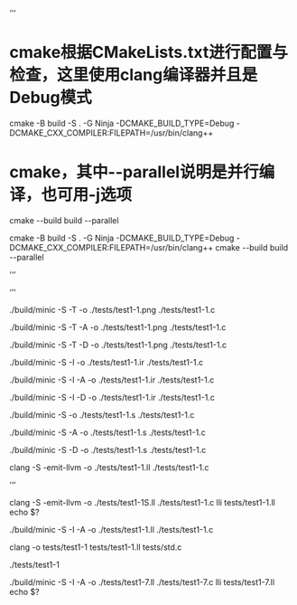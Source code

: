 ‘’‘

# cmake根据CMakeLists.txt进行配置与检查，这里使用clang编译器并且是Debug模式
cmake -B build -S . -G Ninja -DCMAKE_BUILD_TYPE=Debug -DCMAKE_CXX_COMPILER:FILEPATH=/usr/bin/clang++
# cmake，其中--parallel说明是并行编译，也可用-j选项
cmake --build build --parallel

cmake -B build -S . -G Ninja -DCMAKE_BUILD_TYPE=Debug -DCMAKE_CXX_COMPILER:FILEPATH=/usr/bin/clang++
cmake --build build --parallel

’‘’

‘’‘

./build/minic -S -T -o ./tests/test1-1.png ./tests/test1-1.c

./build/minic -S -T -A -o ./tests/test1-1.png ./tests/test1-1.c

./build/minic -S -T -D -o ./tests/test1-1.png ./tests/test1-1.c

./build/minic -S -I -o ./tests/test1-1.ir ./tests/test1-1.c

./build/minic -S -I -A -o ./tests/test1-1.ir ./tests/test1-1.c

./build/minic -S -I -D -o ./tests/test1-1.ir ./tests/test1-1.c

./build/minic -S -o ./tests/test1-1.s ./tests/test1-1.c

./build/minic -S -A -o ./tests/test1-1.s ./tests/test1-1.c

./build/minic -S -D -o ./tests/test1-1.s ./tests/test1-1.c

clang  -S -emit-llvm -o ./tests/test1-1.ll ./tests/test1-1.c

’‘’


clang -S -emit-llvm -o ./tests/test1-1S.ll ./tests/test1-1.c
lli tests/test1-1.ll
echo $?

./build/minic -S -I -A -o ./tests/test1-1.ll ./tests/test1-1.c

clang -o tests/test1-1 tests/test1-1.ll tests/std.c


./tests/test1-1

./build/minic -S -I -A -o ./tests/test1-7.ll ./tests/test1-7.c
lli tests/test1-7.ll
echo $?